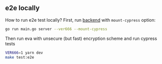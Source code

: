## e2e locally
How to run e2e test locally? First, run [backend](https://github.com/wault-pw/alice)
with `mount-cypress` option:

```bash
go run main.go server --ver666 --mount-cypress
```

Then run eva with unsecure (but fast) encryption scheme and run cypress tests
```bash
VER666=1 yarn dev
make test:e2e
```
